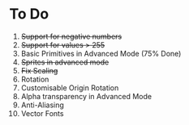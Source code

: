 # To Do

1. ~~Support for negative numbers~~
2. ~~Support for values > 255~~
3. Basic Primitives in Advanced Mode (75% Done)
4. ~~Sprites in advanced mode~~
5. ~~Fix Scaling~~
6. Rotation
7. Customisable Origin Rotation
8. Alpha transparency in Advanced Mode
9. Anti-Aliasing
10. Vector Fonts
